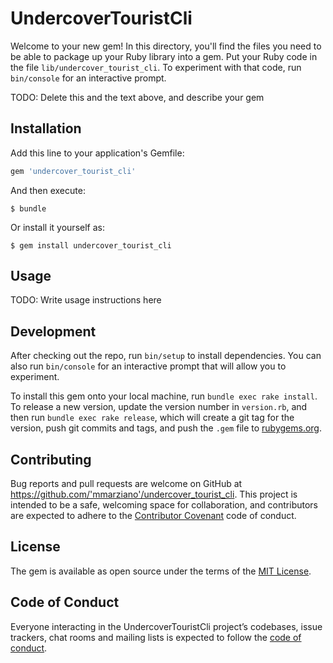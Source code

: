 # UndercoverTouristCli

Welcome to your new gem! In this directory, you'll find the files you need to be able to package up your Ruby library into a gem. Put your Ruby code in the file `lib/undercover_tourist_cli`. To experiment with that code, run `bin/console` for an interactive prompt.

TODO: Delete this and the text above, and describe your gem

## Installation

Add this line to your application's Gemfile:

```ruby
gem 'undercover_tourist_cli'
```

And then execute:

    $ bundle

Or install it yourself as:

    $ gem install undercover_tourist_cli

## Usage

TODO: Write usage instructions here

## Development

After checking out the repo, run `bin/setup` to install dependencies. You can also run `bin/console` for an interactive prompt that will allow you to experiment.

To install this gem onto your local machine, run `bundle exec rake install`. To release a new version, update the version number in `version.rb`, and then run `bundle exec rake release`, which will create a git tag for the version, push git commits and tags, and push the `.gem` file to [rubygems.org](https://rubygems.org).

## Contributing

Bug reports and pull requests are welcome on GitHub at https://github.com/'mmarziano'/undercover_tourist_cli. This project is intended to be a safe, welcoming space for collaboration, and contributors are expected to adhere to the [Contributor Covenant](http://contributor-covenant.org) code of conduct.

## License

The gem is available as open source under the terms of the [MIT License](https://opensource.org/licenses/MIT).

## Code of Conduct

Everyone interacting in the UndercoverTouristCli project’s codebases, issue trackers, chat rooms and mailing lists is expected to follow the [code of conduct](https://github.com/'mmarziano'/undercover_tourist_cli/blob/master/CODE_OF_CONDUCT.md).
